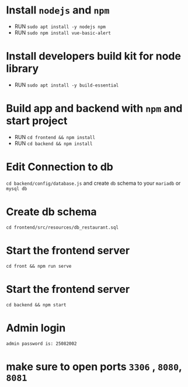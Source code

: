 # Install `nodejs` and `npm`
- RUN `sudo apt install -y nodejs npm`
- RUN `sudo npm install vue-basic-alert`
# Install developers build kit for node library
- RUN `sudo apt install -y build-essential`
# Build app and backend with `npm` and start project
- RUN `cd frontend && npm install`
- RUN `cd backend && npm install`
# Edit Connection to db
`cd backend/config/database.js` and create `db` schema to your `mariadb` or `mysql db`
# Create db schema
`cd frontend/src/resources/db_restaurant.sql`
# Start the frontend server
`cd front && npm run serve`
# Start the frontend server
`cd backend && npm start`
# Admin login
`admin password is: 25082002`

# make sure to open ports `3306` , `8080`, `8081`